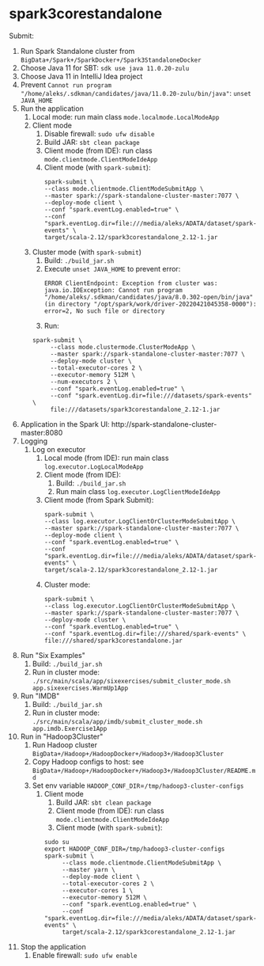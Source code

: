 # spark3corestandalone

Submit:

1. Run Spark Standalone cluster from `BigData+/Spark+/SparkDocker+/Spark3StandaloneDocker`
2. Choose Java 11 for SBT: `sdk use java 11.0.20-zulu`
3. Choose Java 11 in IntelliJ Idea project
4. Prevent `Cannot run program "/home/aleks/.sdkman/candidates/java/11.0.20-zulu/bin/java"`: `unset JAVA_HOME`
5. Run the application
    1. Local mode: run main class `mode.localmode.LocalModeApp`
    2. Client mode
        1. Disable firewall: `sudo ufw disable`
        2. Build JAR: `sbt clean package`
        3. Client mode (from IDE): run class `mode.clientmode.ClientModeIdeApp`
        4. Client mode (with `spark-submit`):
           ```
           spark-submit \
           --class mode.clientmode.ClientModeSubmitApp \
           --master spark://spark-standalone-cluster-master:7077 \
           --deploy-mode client \
           --conf "spark.eventLog.enabled=true" \
           --conf "spark.eventLog.dir=file:///media/aleks/ADATA/dataset/spark-events" \
           target/scala-2.12/spark3corestandalone_2.12-1.jar
           ```
    3. Cluster mode (with `spark-submit`)
        1. Build: `./build_jar.sh`
        2. Execute `unset JAVA_HOME` to prevent error:
           ```
           ERROR ClientEndpoint: Exception from cluster was: 
           java.io.IOException: Cannot run program "/home/aleks/.sdkman/candidates/java/8.0.302-open/bin/java" 
           (in directory "/opt/spark/work/driver-20220421045358-0000"): error=2, No such file or directory
           ```
        3. Run:
        ```
        spark-submit \
             --class mode.clustermode.ClusterModeApp \
             --master spark://spark-standalone-cluster-master:7077 \
             --deploy-mode cluster \
             --total-executor-cores 2 \
             --executor-memory 512M \
             --num-executors 2 \
             --conf "spark.eventLog.enabled=true" \
             --conf "spark.eventLog.dir=file:///datasets/spark-events" \
             file:///datasets/spark3corestandalone_2.12-1.jar
        ```
6. Application in the Spark UI: http://spark-standalone-cluster-master:8080
7. Logging
    1. Log on executor
        1. Local mode (from IDE): run main class `log.executor.LogLocalModeApp`
        2. Client mode (from IDE):
            1. Build: `./build_jar.sh`
            2. Run main class `log.executor.LogClientModeIdeApp`
        3. Client mode (from Spark Submit):
           ```
           spark-submit \
           --class log.executor.LogClientOrClusterModeSubmitApp \
           --master spark://spark-standalone-cluster-master:7077 \
           --deploy-mode client \
           --conf "spark.eventLog.enabled=true" \
           --conf "spark.eventLog.dir=file:///media/aleks/ADATA/dataset/spark-events" \
           target/scala-2.12/spark3corestandalone_2.12-1.jar
           ```
        4. Cluster mode:
           ```
           spark-submit \
           --class log.executor.LogClientOrClusterModeSubmitApp \
           --master spark://spark-standalone-cluster-master:7077 \
           --deploy-mode cluster \
           --conf "spark.eventLog.enabled=true" \
           --conf "spark.eventLog.dir=file:///shared/spark-events" \
           file:///shared/spark3corestandalone.jar
           ```
8. Run "Six Examples"
    1. Build: `./build_jar.sh`
    2. Run in cluster mode: `./src/main/scala/app/sixexercises/submit_cluster_mode.sh app.sixexercises.WarmUp1App`
9. Run "IMDB"
    1. Build: `./build_jar.sh`
    2. Run in cluster mode: `./src/main/scala/app/imdb/submit_cluster_mode.sh app.imdb.Exercise1App`
10. Run in "Hadoop3Cluster"
    1. Run Hadoop cluster `BigData+/Hadoop+/HadoopDocker+/Hadoop3+/Hadoop3Cluster`
    2. Copy Hadoop configs to host: see `BigData+/Hadoop+/HadoopDocker+/Hadoop3+/Hadoop3Cluster/README.md`
    3. Set env variable `HADOOP_CONF_DIR`=`/tmp/hadoop3-cluster-configs`
        1. Client mode
            1. Build JAR: `sbt clean package`
            2. Client mode (from IDE): run class `mode.clientmode.ClientModeIdeApp`
            3. Client mode (with `spark-submit`):
           ```
           sudo su
           export HADOOP_CONF_DIR=/tmp/hadoop3-cluster-configs
           spark-submit \
                --class mode.clientmode.ClientModeSubmitApp \
                --master yarn \
                --deploy-mode client \
                --total-executor-cores 2 \
                --executor-cores 1 \
                --executor-memory 512M \
                --conf "spark.eventLog.enabled=true" \
                --conf "spark.eventLog.dir=file:///media/aleks/ADATA/dataset/spark-events" \
                target/scala-2.12/spark3corestandalone_2.12-1.jar
           ```
11. Stop the application
    1. Enable firewall: `sudo ufw enable`
